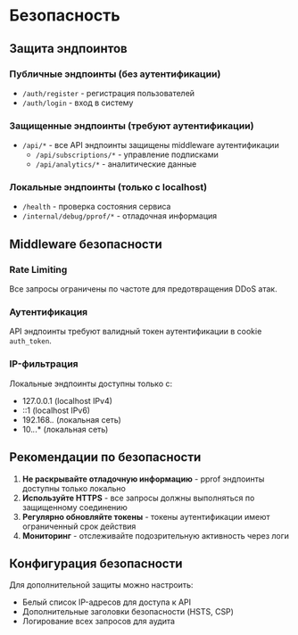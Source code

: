 # Безопасность

## Защита эндпоинтов

### Публичные эндпоинты (без аутентификации)
- `/auth/register` - регистрация пользователей
- `/auth/login` - вход в систему

### Защищенные эндпоинты (требуют аутентификации)
- `/api/*` - все API эндпоинты защищены middleware аутентификации
  - `/api/subscriptions/*` - управление подписками
  - `/api/analytics/*` - аналитические данные

### Локальные эндпоинты (только с localhost)
- `/health` - проверка состояния сервиса
- `/internal/debug/pprof/*` - отладочная информация

## Middleware безопасности

### Rate Limiting
Все запросы ограничены по частоте для предотвращения DDoS атак.

### Аутентификация
API эндпоинты требуют валидный токен аутентификации в cookie `auth_token`.

### IP-фильтрация
Локальные эндпоинты доступны только с:
- 127.0.0.1 (localhost IPv4)
- ::1 (localhost IPv6)
- 192.168.*.* (локальная сеть)
- 10.*.*.* (локальная сеть)

## Рекомендации по безопасности

1. **Не раскрывайте отладочную информацию** - pprof эндпоинты доступны только локально
2. **Используйте HTTPS** - все запросы должны выполняться по защищенному соединению
3. **Регулярно обновляйте токены** - токены аутентификации имеют ограниченный срок действия
4. **Мониторинг** - отслеживайте подозрительную активность через логи

## Конфигурация безопасности

Для дополнительной защиты можно настроить:
- Белый список IP-адресов для доступа к API
- Дополнительные заголовки безопасности (HSTS, CSP)
- Логирование всех запросов для аудита